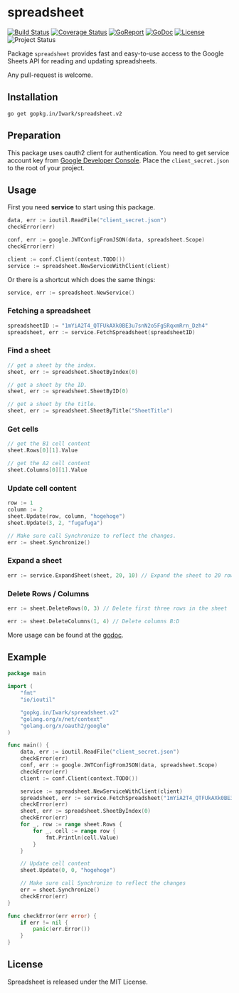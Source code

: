 spreadsheet
===
[![Build Status](https://travis-ci.org/Iwark/spreadsheet.svg?branch=v2)](https://travis-ci.org/Iwark/spreadsheet)
[![Coverage Status](https://coveralls.io/repos/github/Iwark/spreadsheet/badge.svg?branch=v2)](https://coveralls.io/github/Iwark/spreadsheet?branch=v2)
[![GoReport](https://goreportcard.com/badge/Iwark/spreadsheet)](http://goreportcard.com/report/Iwark/spreadsheet)
[![GoDoc](https://godoc.org/gopkg.in/Iwark/spreadsheet.v2?status.svg)](https://godoc.org/gopkg.in/Iwark/spreadsheet.v2)
[![License](https://img.shields.io/badge/license-MIT-blue.svg)](LICENSE)
![Project Status](https://img.shields.io/badge/status-beta-yellow.svg)

Package `spreadsheet` provides fast and easy-to-use access to the Google Sheets API for reading and updating spreadsheets.

Any pull-request is welcome.

## Installation

```
go get gopkg.in/Iwark/spreadsheet.v2
```

## Preparation

This package uses oauth2 client for authentication. You need to get service account key from [Google Developer Console](https://console.developers.google.com/project). Place the ``client_secret.json`` to the root of your project.

## Usage

First you need **service** to start using this package.

```go
data, err := ioutil.ReadFile("client_secret.json")
checkError(err)

conf, err := google.JWTConfigFromJSON(data, spreadsheet.Scope)
checkError(err)

client := conf.Client(context.TODO())
service := spreadsheet.NewServiceWithClient(client)
```

Or there is a shortcut which does the same things:

```go
service, err := spreadsheet.NewService()
```

### Fetching a spreadsheet

```go
spreadsheetID := "1mYiA2T4_QTFUkAXk0BE3u7snN2o5FgSRqxmRrn_Dzh4"
spreadsheet, err := service.FetchSpreadsheet(spreadsheetID)
```

### Find a sheet

```go
// get a sheet by the index.
sheet, err := spreadsheet.SheetByIndex(0)

// get a sheet by the ID.
sheet, err := spreadsheet.SheetByID(0)

// get a sheet by the title.
sheet, err := spreadsheet.SheetByTitle("SheetTitle")
```

### Get cells

```go
// get the B1 cell content
sheet.Rows[0][1].Value

// get the A2 cell content
sheet.Columns[0][1].Value
```

### Update cell content

```go
row := 1
column := 2
sheet.Update(row, column, "hogehoge")
sheet.Update(3, 2, "fugafuga")

// Make sure call Synchronize to reflect the changes.
err := sheet.Synchronize()
```

### Expand a sheet

```go
err := service.ExpandSheet(sheet, 20, 10) // Expand the sheet to 20 rows and 10 columns
```

### Delete Rows / Columns

```go
err := sheet.DeleteRows(0, 3) // Delete first three rows in the sheet

err := sheet.DeleteColumns(1, 4) // Delete columns B:D
```

More usage can be found at the [godoc](https://godoc.org/gopkg.in/Iwark/spreadsheet.v2).

## Example

```go
package main

import (
	"fmt"
	"io/ioutil"

	"gopkg.in/Iwark/spreadsheet.v2"
	"golang.org/x/net/context"
	"golang.org/x/oauth2/google"
)

func main() {
	data, err := ioutil.ReadFile("client_secret.json")
	checkError(err)
	conf, err := google.JWTConfigFromJSON(data, spreadsheet.Scope)
	checkError(err)
	client := conf.Client(context.TODO())

	service := spreadsheet.NewServiceWithClient(client)
	spreadsheet, err := service.FetchSpreadsheet("1mYiA2T4_QTFUkAXk0BE3u7snN2o5FgSRqxmRrn_Dzh4")
	checkError(err)
	sheet, err := spreadsheet.SheetByIndex(0)
	checkError(err)
	for _, row := range sheet.Rows {
		for _, cell := range row {
			fmt.Println(cell.Value)
		}
	}

	// Update cell content
	sheet.Update(0, 0, "hogehoge")

	// Make sure call Synchronize to reflect the changes
	err = sheet.Synchronize()
	checkError(err)
}

func checkError(err error) {
	if err != nil {
		panic(err.Error())
	}
}
```

## License

Spreadsheet is released under the MIT License.
